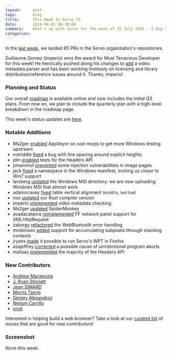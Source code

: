 ```yaml
---
layout:     post
tags:       blog
title:      This Week In Servo 73
date:       2016-08-01 00:30:00
summary:    What's up with Servo for the week of 25 July 2016 - 1 Aug 2016
categories:
---
```


In the [last week](https://github.com/pulls?page=1&q=is%3Apr+is%3Amerged+closed%3A2016-07-25..2016-08-01+user%3Aservo), we landed 85 PRs in the Servo organization's repositories.

Guillaume Gomez (imperio) wins the award for Most Tenacious Developer for this week! He heroically pushed along his changes to [add](https://github.com/servo/servo/pull/12186) a video metadata parser and has been working tirelessly on licensing and library distribution/reference issues around it. Thanks, imperio!

### Planning and Status

Our overall [roadmap](https://github.com/servo/servo/wiki/Roadmap) is available online and now includes the initial Q3 plans. From now on, we plan to include the quarterly plan with a high-level breakdown in the roadmap page.

This week's status updates are [here](http://statusupdates.dev.mozaws.net/project/servo).

### Notable Additions

 - Ms2ger [enabled](https://github.com/servo/rust-mozjs/pull/281) AppVeyor on rust-mozjs to get more Windows testing upstream
 - notriddle [fixed](https://github.com/servo/servo/pull/12642) a bug with line spacing around explicit heights
 - jdm [enabled](https://github.com/servo/servo/pull/12636) tests for the Headers API
 - johannhof [prevented](https://github.com/servo/servo/pull/12679) some injection vulnerabilities in image pages
 - jack [fixed](https://github.com/servo/servo/pull/12627) a namespace in the Windows manifest, inching us closer to Win7 support
 - larsberg [updated](https://github.com/servo/servo/pull/12606) the Windows MSI directory: we are now uploading Windows MSI that almost work
 - adamncasey [fixed](https://github.com/servo/servo/pull/12593) table vertical alignment (`middle`, `bottom`)
 - nox [updated](https://github.com/servo/servo/pull/12586) our Rust compiler version
 - imperio [implemented](https://github.com/servo/servo/pull/12186) video metadata checking
 - Ms2ger [updated](https://github.com/servo/servo/pull/12255) SpiderMonkey
 - avadacatavra [reimplemented](https://github.com/servo/servo/pull/12502) FF network panel support for XMLHttpRequest
 - zakorgy [refactored](https://github.com/servo/servo/pull/12538) the WebBluetooth error handling
 - mrobinson [added](https://github.com/servo/servo/pull/12543) support for accumulating subpixels through stacking contexts
 - jryans [made](https://github.com/servo/servo/pull/12547) it possible to run Servo's WPT in Firefox
 - asajeffrey [corrected](https://github.com/servo/servo/pull/12637) a possible cause of unintentional program aborts
 - malisas [implemented](https://github.com/servo/servo/pull/12634) the majority of the Headers API
 
### New Contributors

 - [Andrew Mackenzie](https://github.com/andrewdavidmackenzie)
 - [J. Ryan Stinnett](https://github.com/jryans)
 - [Jean SIMARD](https://github.com/woshilapin)
 - [Morris Tseng](https://github.com/mephisto41)
 - [Sergey Alexandrov](https://github.com/taketwo)
 - [Nelson Carrillo](https://github.com/nc4rrillo)
 - [vrod](https://github.com/vrod)

Interested in helping build a web browser? Take a look at our [curated list](https://starters.servo.org/) of issues that are good for new contributors!

### Screenshot

None this week.
